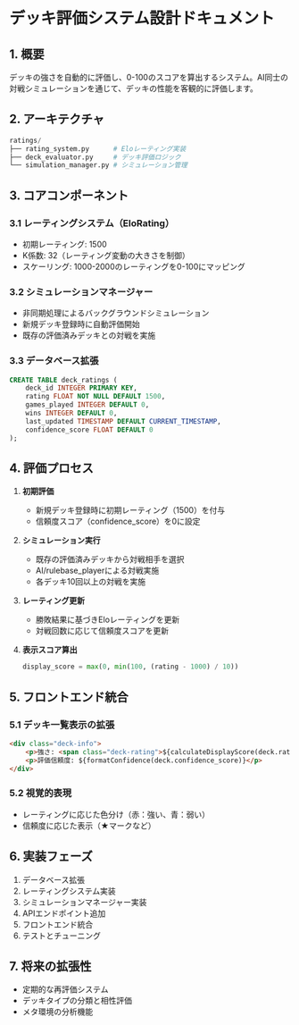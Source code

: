 # デッキ評価システム設計ドキュメント

## 1. 概要
デッキの強さを自動的に評価し、0-100のスコアを算出するシステム。AI同士の対戦シミュレーションを通じて、デッキの性能を客観的に評価します。

## 2. アーキテクチャ
```python
ratings/
├── rating_system.py      # Eloレーティング実装
├── deck_evaluator.py     # デッキ評価ロジック
└── simulation_manager.py # シミュレーション管理
```

## 3. コアコンポーネント

### 3.1 レーティングシステム（EloRating）
- 初期レーティング: 1500
- K係数: 32（レーティング変動の大きさを制御）
- スケーリング: 1000-2000のレーティングを0-100にマッピング

### 3.2 シミュレーションマネージャー
- 非同期処理によるバックグラウンドシミュレーション
- 新規デッキ登録時に自動評価開始
- 既存の評価済みデッキとの対戦を実施

### 3.3 データベース拡張
```sql
CREATE TABLE deck_ratings (
    deck_id INTEGER PRIMARY KEY,
    rating FLOAT NOT NULL DEFAULT 1500,
    games_played INTEGER DEFAULT 0,
    wins INTEGER DEFAULT 0,
    last_updated TIMESTAMP DEFAULT CURRENT_TIMESTAMP,
    confidence_score FLOAT DEFAULT 0
);
```

## 4. 評価プロセス

1. **初期評価**
   - 新規デッキ登録時に初期レーティング（1500）を付与
   - 信頼度スコア（confidence_score）を0に設定

2. **シミュレーション実行**
   - 既存の評価済みデッキから対戦相手を選択
   - AI/rulebase_playerによる対戦実施
   - 各デッキ10回以上の対戦を実施

3. **レーティング更新**
   - 勝敗結果に基づきEloレーティングを更新
   - 対戦回数に応じて信頼度スコアを更新

4. **表示スコア算出**
   ```python
   display_score = max(0, min(100, (rating - 1000) / 10))
   ```

## 5. フロントエンド統合

### 5.1 デッキ一覧表示の拡張
```html
<div class="deck-info">
    <p>強さ: <span class="deck-rating">${calculateDisplayScore(deck.rating)}</span>/100</p>
    <p>評価信頼度: ${formatConfidence(deck.confidence_score)}</p>
</div>
```

### 5.2 視覚的表現
- レーティングに応じた色分け（赤：強い、青：弱い）
- 信頼度に応じた表示（★マークなど）

## 6. 実装フェーズ

1. データベース拡張
2. レーティングシステム実装
3. シミュレーションマネージャー実装
4. APIエンドポイント追加
5. フロントエンド統合
6. テストとチューニング

## 7. 将来の拡張性

- 定期的な再評価システム
- デッキタイプの分類と相性評価
- メタ環境の分析機能
